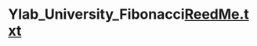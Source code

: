 # Ylab_University_Fibonacci[ReedMe.txt](https://github.com/NadezhdaYa/Ylab_University_Fibonacci/files/8173237/ReedMe.txt)

